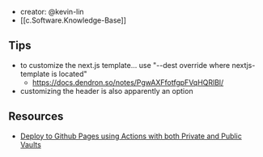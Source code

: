 
- creator: @kevin-lin
- [[c.Software.Knowledge-Base]] 

## Tips

- to customize the next.js template... use "--dest       override where nextjs-template is located"
  - https://docs.dendron.so/notes/PgwAXFfotfgpFVqHQRlBl/
- customizing the header is also apparently an option  

## Resources

- [Deploy to Github Pages using Actions with both Private and Public Vaults](https://wiki.dendron.so/notes/N2XTqKPFEkKCFJ6kRnzl0/)
